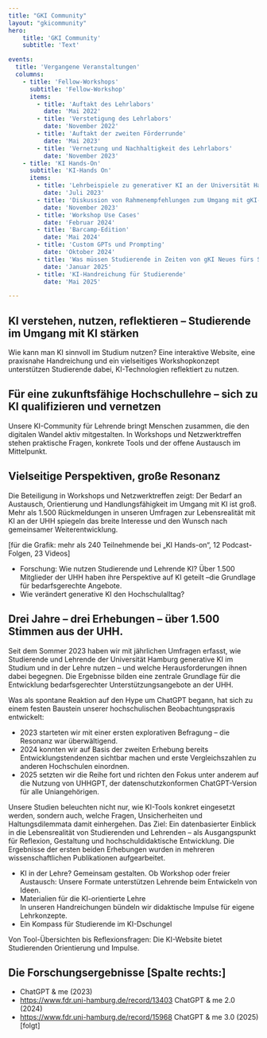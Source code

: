 ```yaml
---
title: "GKI Community"
layout: "gkicommunity"
hero:
    title: 'GKI Community'
    subtitle: 'Text'

events:
  title: 'Vergangene Veranstaltungen'
  columns:
    - title: 'Fellow-Workshops'
      subtitle: 'Fellow-Workshop'
      items:
        - title: 'Auftakt des Lehrlabors'
          date: 'Mai 2022'
        - title: 'Verstetigung des Lehrlabors'
          date: 'November 2022'
        - title: 'Auftakt der zweiten Förderrunde'
          date: 'Mai 2023'
        - title: 'Vernetzung und Nachhaltigkeit des Lehrlabors'
          date: 'November 2023'
    - title: 'KI Hands-On'
      subtitle: 'KI-Hands On'
      items:
        - title: 'Lehrbeispiele zu generativer KI an der Universität Hamburg'
          date: 'Juli 2023'
        - title: 'Diskussion von Rahmenempfehlungen zum Umgang mit gKI-Systemen an der UHH'
          date: 'November 2023'
        - title: 'Workshop Use Cases'
          date: 'Februar 2024'
        - title: 'Barcamp-Edition'
          date: 'Mai 2024'
        - title: 'Custom GPTs und Prompting'
          date: 'Oktober 2024'
        - title: 'Was müssen Studierende in Zeiten von gKI Neues fürs Studium lernen?'
          date: 'Januar 2025'
        - title: 'KI-Handreichung für Studierende'
          date: 'Mai 2025'

---
```



## KI verstehen, nutzen, reflektieren – Studierende im Umgang mit KI stärken 

Wie kann man KI sinnvoll im Studium nutzen? Eine interaktive Website, eine praxisnahe Handreichung und ein vielseitiges Workshopkonzept unterstützen Studierende dabei, KI-Technologien reflektiert zu nutzen. 

## Für eine zukunftsfähige Hochschullehre – sich zu KI qualifizieren und vernetzen 

Unsere KI-Community für Lehrende bringt Menschen zusammen, die den digitalen Wandel aktiv mitgestalten. In Workshops und Netzwerktreffen stehen praktische Fragen, konkrete Tools und der offene Austausch im Mittelpunkt. 

## Vielseitige Perspektiven, große Resonanz  

Die Beteiligung in Workshops und Netzwerktreffen zeigt: Der Bedarf an Austausch, Orientierung und Handlungsfähigkeit im Umgang mit KI ist groß. Mehr als 1.500 Rückmeldungen in unseren Umfragen zur Lebensrealität mit KI an der UHH spiegeln das breite Interesse und den Wunsch nach gemeinsamer Weiterentwicklung. 

[für die Grafik: mehr als 240 Teilnehmende bei „KI Hands-on“, 12 Podcast-Folgen, 23 Videos] 

- Forschung: Wie nutzen Studierende und Lehrende KI? 
Über 1.500 Mitglieder der UHH haben ihre Perspektive auf KI geteilt –die Grundlage für bedarfsgerechte Angebote. 
- Wie verändert generative KI den Hochschulalltag? 

## Drei Jahre – drei Erhebungen – über 1.500 Stimmen aus der UHH. 

Seit dem Sommer 2023 haben wir mit jährlichen Umfragen erfasst, wie Studierende und Lehrende der Universität Hamburg generative KI im Studium und in der Lehre nutzen – und welche Herausforderungen ihnen dabei begegnen. Die Ergebnisse bilden eine zentrale Grundlage für die Entwicklung bedarfsgerechter Unterstützungsangebote an der UHH. 

Was als spontane Reaktion auf den Hype um ChatGPT begann, hat sich zu einem festen Baustein unserer hochschulischen Beobachtungspraxis entwickelt: 

- 2023 starteten wir mit einer ersten explorativen Befragung – die Resonanz war überwältigend. 
- 2024 konnten wir auf Basis der zweiten Erhebung bereits Entwicklungstendenzen sichtbar machen und erste Vergleichszahlen zu anderen Hochschulen einordnen. 
- 2025 setzten wir die Reihe fort und richten den Fokus unter anderem auf die Nutzung von UHHGPT, der datenschutzkonformen ChatGPT-Version für alle Uniangehörigen.

Unsere Studien beleuchten nicht nur, wie KI-Tools konkret eingesetzt werden, sondern auch, welche Fragen, Unsicherheiten und Haltungsdilemmata damit einhergehen. Das Ziel: Ein datenbasierter Einblick in die Lebensrealität von Studierenden und Lehrenden – als Ausgangspunkt für Reflexion, Gestaltung und hochschuldidaktische Entwicklung. 
Die Ergebnisse der ersten beiden Erhebungen wurden in mehreren wissenschaftlichen Publikationen aufgearbeitet. 

- KI in der Lehre? Gemeinsam gestalten. 
Ob Workshop oder freier Austausch: Unsere Formate unterstützen Lehrende beim Entwickeln von Ideen. 
- Materialien für die KI-orientierte Lehre  
In unseren Handreichungen bündeln wir didaktische Impulse für eigene Lehrkonzepte. 
- Ein Kompass für Studierende im KI-Dschungel 

Von Tool-Übersichten bis Reflexionsfragen: Die KI-Website bietet Studierenden Orientierung und Impulse. 

## Die Forschungsergebnisse [Spalte rechts:] 
- ChatGPT & me (2023) 
- https://www.fdr.uni-hamburg.de/record/13403 ChatGPT & me 2.0 (2024) 
- https://www.fdr.uni-hamburg.de/record/15968 ChatGPT & me 3.0 (2025) [folgt] 

